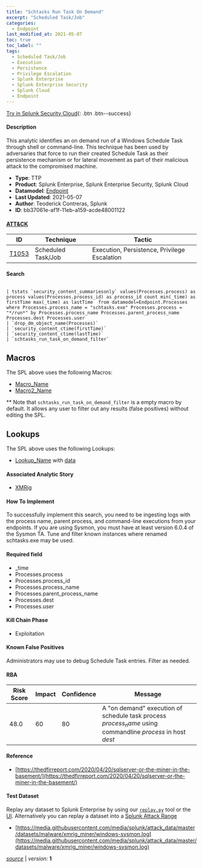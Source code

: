 ```yaml
---
title: "Schtasks Run Task On Demand"
excerpt: "Scheduled Task/Job"
categories:
  - Endpoint
last_modified_at: 2021-05-07
toc: true
toc_label: ""
tags:
  - Scheduled Task/Job
  - Execution
  - Persistence
  - Privilege Escalation
  - Splunk Enterprise
  - Splunk Enterprise Security
  - Splunk Cloud
  - Endpoint
---
```




[Try in Splunk Security Cloud](https://www.splunk.com/en_us/cyber-security.html){: .btn .btn--success}

#### Description

This analytic identifies an on demand run of a Windows Schedule Task through shell or command-line. This technique has been used by adversaries that force to run their created Schedule Task as their persistence mechanism or for lateral movement as part of their malicious attack to the compromised machine.

- **Type**: TTP
- **Product**: Splunk Enterprise, Splunk Enterprise Security, Splunk Cloud
- **Datamodel**: [Endpoint](https://docs.splunk.com/Documentation/CIM/latest/User/Endpoint)
- **Last Updated**: 2021-05-07
- **Author**: Teoderick Contreras, Splunk
- **ID**: bb37061e-af1f-11eb-a159-acde48001122


#### [ATT&CK](https://attack.mitre.org/)

| ID          | Technique   | Tactic         |
| ----------- | ----------- |--------------- |
| [T1053](https://attack.mitre.org/techniques/T1053/) | Scheduled Task/Job | Execution, Persistence, Privilege Escalation |

#### Search

```

| tstats `security_content_summariesonly` values(Processes.process) as process values(Processes.process_id) as process_id count min(_time) as firstTime max(_time) as lastTime  from datamodel=Endpoint.Processes where Processes.process_name = "schtasks.exe" Processes.process = "*/run*" by Processes.process_name Processes.parent_process_name Processes.dest Processes.user 
| `drop_dm_object_name(Processes)` 
| `security_content_ctime(firstTime)` 
| `security_content_ctime(lastTime)` 
| `schtasks_run_task_on_demand_filter`
```

## Macros
The SPL above uses the following Macros:
* [Macro_Name](https://)
* [Macro2_Name](https://)

** Note that `schtasks_run_task_on_demand_filter` is a empty macro by default. It allows any user to filter out any results (false positives) without editing the SPL.

## Lookups
The SPL above uses the following Lookups:

* [Lookup_Name]() with [data]()

#### Associated Analytic Story
* [XMRig](/stories/xmrig)


#### How To Implement
To successfully implement this search, you need to be ingesting logs with the process name, parent process, and command-line executions from your endpoints. If you are using Sysmon, you must have at least version 6.0.4 of the Sysmon TA. Tune and filter known instances where renamed schtasks.exe may be used.

#### Required field
* _time
* Processes.process
* Processes.process_id
* Processes.process_name
* Processes.parent_process_name
* Processes.dest
* Processes.user


#### Kill Chain Phase
* Exploitation


#### Known False Positives
Administrators may use to debug Schedule Task entries. Filter as needed.


#### RBA

| Risk Score  | Impact      | Confidence   | Message      |
| ----------- | ----------- |--------------|--------------|
| 48.0 | 60 | 80 | A &#34;on demand&#34; execution of schedule task process $process_name$  using commandline $process$ in host $dest$ |




#### Reference

* [https://thedfirreport.com/2020/04/20/sqlserver-or-the-miner-in-the-basement/](https://thedfirreport.com/2020/04/20/sqlserver-or-the-miner-in-the-basement/)



#### Test Dataset
Replay any dataset to Splunk Enterprise by using our [`replay.py`](https://github.com/splunk/attack_data#using-replaypy) tool or the [UI](https://github.com/splunk/attack_data#using-ui).
Alternatively you can replay a dataset into a [Splunk Attack Range](https://github.com/splunk/attack_range#replay-dumps-into-attack-range-splunk-server)

* [https://media.githubusercontent.com/media/splunk/attack_data/master/datasets/malware/xmrig_miner/windows-sysmon.log](https://media.githubusercontent.com/media/splunk/attack_data/master/datasets/malware/xmrig_miner/windows-sysmon.log)



[*source*](https://github.com/splunk/security_content/tree/develop/detections/endpoint/schtasks_run_task_on_demand.yml) \| *version*: **1**